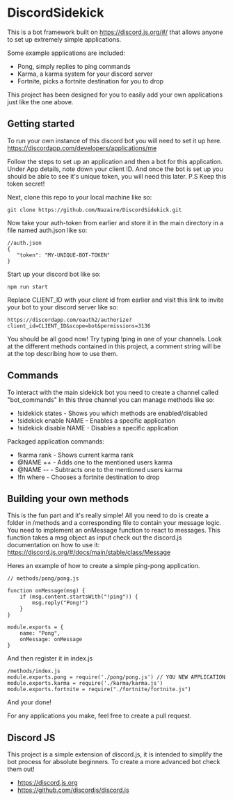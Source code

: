 # DiscordSidekick
This is a bot framework built on https://discord.js.org/#/ that allows anyone to set up extremely simple applications.

Some example applications are included:
- Pong, simply replies to ping commands
- Karma, a karma system for your discord server
- Fortnite, picks a fortnite destination for you to drop

This project has been designed for you to easily add your own applications just like the one above.

## Getting started

To run your own instance of this discord bot you will need to set it up here.
https://discordapp.com/developers/applications/me

Follow the steps to set up an application and then a bot for this application. Under App details, note down your client ID. And once the bot is set up you should be able to see it's unique token, you will need this later. P.S Keep this token secret!

Next, clone this repo to your local machine like so:
```
git clone https://github.com/Nazaire/DiscordSidekick.git
```

Now take your auth-token from earlier and store it in the main directory in a file named auth.json like so:
```
//auth.json
{
   "token": "MY-UNIQUE-BOT-TOKEN"
}
```

Start up your discord bot like so:
```
npm run start
```

Replace CLIENT_ID with your client id from earlier and visit this link to invite your bot to your discord server like so:
```
https://discordapp.com/oauth2/authorize?client_id=CLIENT_ID&scope=bot&permissions=3136
```

You should be all good now!
Try typing !ping in one of your channels.
Look at the different methods contained in this project, a comment string will be at the top describing how to use them.


## Commands

To interact with the main sidekick bot you need to create a channel called "bot_commands"
In this three channel you can manage methods like so:

* !sidekick states - Shows you which methods are enabled/disabled
* !sidekick enable NAME - Enables a specific application
* !sidekick disable NAME - Disables a specific application

Packaged application commands:
* !karma rank - Shows current karma rank
* @NAME ++ - Adds one to the mentioned users karma
* @NAME -- - Subtracts one to the mentioned users karma
* !fn where - Chooses a fortnite destination to drop


## Building your own methods

This is the fun part and it's really simple!
All you need to do is create a folder in /methods and a corresponding file to contain your message logic.
You need to implement an onMessage function to react to messages. This function takes a msg object as input check out the discord.js documentation on how to use it: https://discord.js.org/#/docs/main/stable/class/Message

Heres an example of how to create a simple ping-pong application.
```
// methods/pong/pong.js

function onMessage(msg) {
	if (msg.content.startsWith("!ping")) {
		msg.reply("Pong!")
	}
}

module.exports = {
	name: "Pong",
	onMessage: onMessage
}
```

And then register it in index.js
```
/methods/index.js
module.exports.pong = require('./pong/pong.js') // YOU NEW APPLICATION
module.exports.karma = require('./karma/karma.js')
module.exports.fortnite = require("./fortnite/fortnite.js")
```

And your done!

For any applications you make, feel free to create a pull request.

## Discord JS
This project is a simple extension of discord.js, it is intended to simplify the bot process for absolute beginners. 
To create a more advanced bot check them out!
* https://discord.js.org
* https://github.com/discordjs/discord.js




